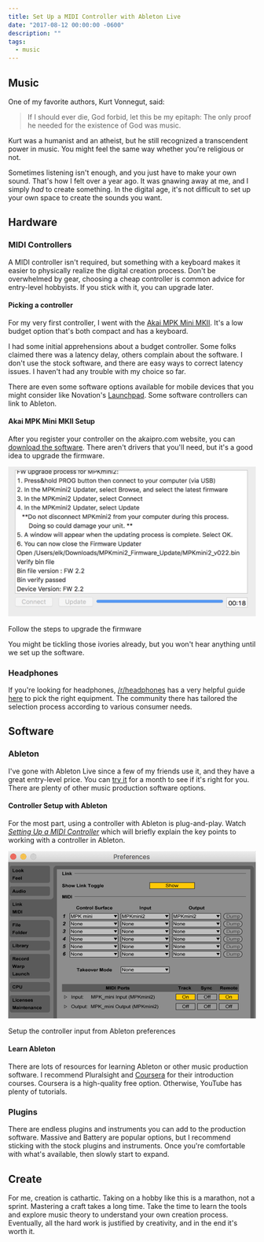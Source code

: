 ```yaml
---
title: Set Up a MIDI Controller with Ableton Live
date: "2017-08-12 00:00:00 -0600"
description: ""
tags:
  - music
---
```


## Music

One of my favorite authors, Kurt Vonnegut, said:

> If I should ever die, God forbid, let this be my epitaph: The only proof he needed for the existence of God was music.

Kurt was a humanist and an atheist, but he still recognized a transcendent power in music. You might feel the same way whether you're religious or not.

Sometimes listening isn't enough, and you just have to make your own sound. That's how I felt over a year ago. It was gnawing away at me, and I simply _had_ to create something. In the digital age, it's not difficult to set up your own space to create the sounds you want.

## Hardware

### MIDI Controllers

A MIDI controller isn't required, but something with a keyboard makes it easier to physically realize the digital creation process.
Don't be overwhelmed by gear, choosing a cheap controller is common advice for entry-level hobbyists.
If you stick with it, you can upgrade later.

#### Picking a controller

For my very first controller, I went with the [Akai MPK Mini MKII](https://www.amazon.com/gp/product/B00IJ6QAO2/). It's a low budget option that's both compact and has a keyboard.

I had some initial apprehensions about a budget controller.
Some folks claimed there was a latency delay, others complain about the software.
I don't use the stock software, and there are easy ways to correct latency issues.
I haven't had any trouble with my choice so far.

There are even some software options available for mobile devices that you might consider like Novation's [Launchpad](https://itunes.apple.com/us/app/launchpad-make-remix-music/id584362474). Some software controllers can link to Ableton.

#### Akai MPK Mini MKII Setup

After you register your controller on the akaipro.com website, you can [download the software](http://www.akaipro.com/account/productreg/products). There aren't drivers that you'll need, but it's a good idea to upgrade the firmware.

![upgrading the controller firmware](./akai-controller-firmware-1.png)

<figcaption>Follow the steps to upgrade the firmware</figcaption>

You might be tickling those ivories already, but you won't hear anything until we set up the software.

### Headphones

If you're looking for headphones, [/r/headphones](https://www.reddit.com/r/headphones/) has a very helpful guide [here](https://sites.google.com/view/quipa/assistants) to pick the right equipment. The community there has tailored the selection process according to various consumer needs.

## Software

### Ableton

I've gone with Ableton Live since a few of my friends use it, and they have a great entry-level price. You can [try it](https://www.ableton.com/en/trial/) for a month to see if it's right for you. There are plenty of other music production software options.

#### Controller Setup with Ableton

For the most part, using a controller with Ableton is plug-and-play.
Watch [_Setting Up a MIDI Controller_](https://www.ableton.com/en/live/learn-live/) which will briefly explain the key points to working with a controller in Ableton.

![midi setup in ableton settings](./ableton-setup-1.png)

<figcaption>
Setup the controller input from Ableton preferences
</figcaption>

#### Learn Ableton

There are lots of resources for learning Ableton or other music production software.
I recommend Pluralsight and [Coursera](https://www.coursera.org/learn/ableton-live) for their introduction courses.
Coursera is a high-quality free option. Otherwise, YouTube has plenty of tutorials.

### Plugins

There are endless plugins and instruments you can add to the production software. Massive and Battery are popular options, but I recommend sticking with the stock plugins and instruments. Once you're comfortable with what's available, then slowly start to expand.

## Create

For me, creation is cathartic.
Taking on a hobby like this is a marathon, not a sprint.
Mastering a craft takes a long time.
Take the time to learn the tools and explore music theory to understand your own creation process.
Eventually, all the hard work is justified by creativity, and in the end it's worth it.
